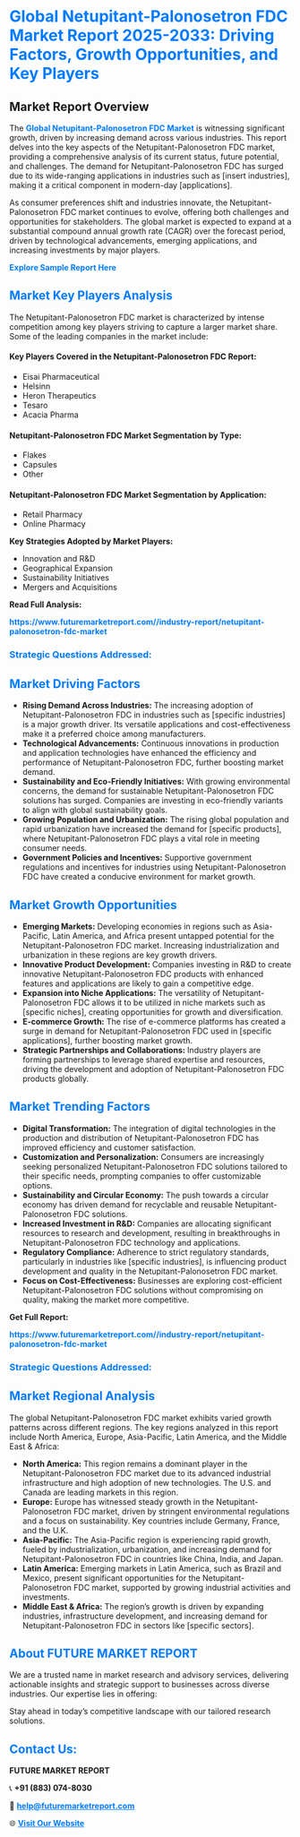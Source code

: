 <h1 style="color: #007BFF;">Global Netupitant-Palonosetron FDC Market Report 2025-2033: Driving Factors, Growth Opportunities, and Key Players</h1>

<section id="overview">
<h2>Market Report Overview</h2>
<p>The <a href="https://www.futuremarketreport.com//industry-report/netupitant-palonosetron-fdc-market" style="color: #007BFF; text-decoration: none;"><strong>Global Netupitant-Palonosetron FDC Market</strong></a> is witnessing significant growth, driven by increasing demand across various industries. This report delves into the key aspects of the Netupitant-Palonosetron FDC market, providing a comprehensive analysis of its current status, future potential, and challenges. The demand for Netupitant-Palonosetron FDC has surged due to its wide-ranging applications in industries such as [insert industries], making it a critical component in modern-day [applications].</p>
<p>As consumer preferences shift and industries innovate, the Netupitant-Palonosetron FDC market continues to evolve, offering both challenges and opportunities for stakeholders. The global market is expected to expand at a substantial compound annual growth rate (CAGR) over the forecast period, driven by technological advancements, emerging applications, and increasing investments by major players.</p>
</section>

<section id="overview">
<p><a href="https://www.futuremarketreport.com//request-sample/reportId=61448" style="color: #007BFF; text-decoration: none;"><strong>Explore Sample Report Here</strong></a></p>
</section>

<section id="key-players">
<h2 style="color: #007BFF;">Market Key Players Analysis</h2>
<p>The Netupitant-Palonosetron FDC market is characterized by intense competition among key players striving to capture a larger market share. Some of the leading companies in the market include:</p>
<h4>Key Players Covered in the Netupitant-Palonosetron FDC Report:</h4>
<ul><li>Eisai Pharmaceutical</li><li>Helsinn</li><li>Heron Therapeutics</li><li>Tesaro</li><li>Acacia Pharma</li></ul>
<h4>Netupitant-Palonosetron FDC Market Segmentation by Type:</h4>
<ul><li>Flakes</li><li>Capsules</li><li>Other</li></ul>

<h4>Netupitant-Palonosetron FDC Market Segmentation by Application:</h4>
<ul><li>Retail Pharmacy</li><li>Online Pharmacy</li></ul>
<p><strong>Key Strategies Adopted by Market Players:</strong></p>
<ul>
<li>Innovation and R&D</li>
<li>Geographical Expansion</li>
<li>Sustainability Initiatives</li>
<li>Mergers and Acquisitions</li>
</ul>
</section>

<section>
<p><strong>Read Full Analysis: </strong></p><a href="https://www.futuremarketreport.com//industry-report/netupitant-palonosetron-fdc-market" style="color: #007BFF; text-decoration: none;"><strong>https://www.futuremarketreport.com//industry-report/netupitant-palonosetron-fdc-market</strong></a>
<h3 style="color: #007BFF;">Strategic Questions Addressed:</h3>
</section>

<section id="driving-factors">
<h2 style="color: #007BFF;">Market Driving Factors</h2>
<ul>
<li><strong>Rising Demand Across Industries:</strong> The increasing adoption of Netupitant-Palonosetron FDC in industries such as [specific industries] is a major growth driver. Its versatile applications and cost-effectiveness make it a preferred choice among manufacturers.</li>
<li><strong>Technological Advancements:</strong> Continuous innovations in production and application technologies have enhanced the efficiency and performance of Netupitant-Palonosetron FDC, further boosting market demand.</li>
<li><strong>Sustainability and Eco-Friendly Initiatives:</strong> With growing environmental concerns, the demand for sustainable Netupitant-Palonosetron FDC solutions has surged. Companies are investing in eco-friendly variants to align with global sustainability goals.</li>
<li><strong>Growing Population and Urbanization:</strong> The rising global population and rapid urbanization have increased the demand for [specific products], where Netupitant-Palonosetron FDC plays a vital role in meeting consumer needs.</li>
<li><strong>Government Policies and Incentives:</strong> Supportive government regulations and incentives for industries using Netupitant-Palonosetron FDC have created a conducive environment for market growth.</li>
</ul>
</section>

<section id="growth-opportunities">
<h2 style="color: #007BFF;">Market Growth Opportunities</h2>
<ul>
<li><strong>Emerging Markets:</strong> Developing economies in regions such as Asia-Pacific, Latin America, and Africa present untapped potential for the Netupitant-Palonosetron FDC market. Increasing industrialization and urbanization in these regions are key growth drivers.</li>
<li><strong>Innovative Product Development:</strong> Companies investing in R&D to create innovative Netupitant-Palonosetron FDC products with enhanced features and applications are likely to gain a competitive edge.</li>
<li><strong>Expansion into Niche Applications:</strong> The versatility of Netupitant-Palonosetron FDC allows it to be utilized in niche markets such as [specific niches], creating opportunities for growth and diversification.</li>
<li><strong>E-commerce Growth:</strong> The rise of e-commerce platforms has created a surge in demand for Netupitant-Palonosetron FDC used in [specific applications], further boosting market growth.</li>
<li><strong>Strategic Partnerships and Collaborations:</strong> Industry players are forming partnerships to leverage shared expertise and resources, driving the development and adoption of Netupitant-Palonosetron FDC products globally.</li>
</ul>
</section>

<section id="trending-factors">
<h2 style="color: #007BFF;">Market Trending Factors</h2>
<ul>
<li><strong>Digital Transformation:</strong> The integration of digital technologies in the production and distribution of Netupitant-Palonosetron FDC has improved efficiency and customer satisfaction.</li>
<li><strong>Customization and Personalization:</strong> Consumers are increasingly seeking personalized Netupitant-Palonosetron FDC solutions tailored to their specific needs, prompting companies to offer customizable options.</li>
<li><strong>Sustainability and Circular Economy:</strong> The push towards a circular economy has driven demand for recyclable and reusable Netupitant-Palonosetron FDC solutions.</li>
<li><strong>Increased Investment in R&D:</strong> Companies are allocating significant resources to research and development, resulting in breakthroughs in Netupitant-Palonosetron FDC technology and applications.</li>
<li><strong>Regulatory Compliance:</strong> Adherence to strict regulatory standards, particularly in industries like [specific industries], is influencing product development and quality in the Netupitant-Palonosetron FDC market.</li>
<li><strong>Focus on Cost-Effectiveness:</strong> Businesses are exploring cost-efficient Netupitant-Palonosetron FDC solutions without compromising on quality, making the market more competitive.</li>
</ul>
</section>

<section>
<p><strong>Get Full Report: </strong></p><a href="https://www.futuremarketreport.com//industry-report/netupitant-palonosetron-fdc-market" style="color: #007BFF; text-decoration: none;"><strong>https://www.futuremarketreport.com//industry-report/netupitant-palonosetron-fdc-market</strong></a>
<h3 style="color: #007BFF;">Strategic Questions Addressed:</h3>
</section>


<section id="regional-analysis">
<h2 style="color: #007BFF;">Market Regional Analysis</h2>
<p>The global Netupitant-Palonosetron FDC market exhibits varied growth patterns across different regions. The key regions analyzed in this report include North America, Europe, Asia-Pacific, Latin America, and the Middle East & Africa:</p>
<ul>
<li><strong>North America:</strong> This region remains a dominant player in the Netupitant-Palonosetron FDC market due to its advanced industrial infrastructure and high adoption of new technologies. The U.S. and Canada are leading markets in this region.</li>
<li><strong>Europe:</strong> Europe has witnessed steady growth in the Netupitant-Palonosetron FDC market, driven by stringent environmental regulations and a focus on sustainability. Key countries include Germany, France, and the U.K.</li>
<li><strong>Asia-Pacific:</strong> The Asia-Pacific region is experiencing rapid growth, fueled by industrialization, urbanization, and increasing demand for Netupitant-Palonosetron FDC in countries like China, India, and Japan.</li>
<li><strong>Latin America:</strong> Emerging markets in Latin America, such as Brazil and Mexico, present significant opportunities for the Netupitant-Palonosetron FDC market, supported by growing industrial activities and investments.</li>
<li><strong>Middle East & Africa:</strong> The region’s growth is driven by expanding industries, infrastructure development, and increasing demand for Netupitant-Palonosetron FDC in sectors like [specific sectors].</li>
</ul>
</section>

<footer>
<h2 style="color: #007BFF;">About FUTURE MARKET REPORT</h2>
<p>We are a trusted name in market research and advisory services, delivering actionable insights and strategic support to businesses across diverse industries. Our expertise lies in offering:</p>

<p>Stay ahead in today’s competitive landscape with our tailored research solutions.</p>

<h2 style="color: #007BFF;">Contact Us:</h2>
<p><strong>FUTURE MARKET REPORT</strong></p>
<p>📞 <strong>+91 (883) 074-8030</strong></p>
<p>📧 <strong><a href="mailto:help@futuremarketreport.com" style="color: #007BFF;">help@futuremarketreport.com</a></strong></p>
<p>🌐 <strong><a href="https://www.futuremarketreport.com/" style="color: #007BFF;">Visit Our Website</a></strong></p>
</footer>